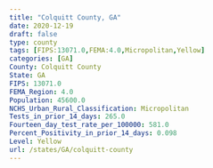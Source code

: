 ```yaml
---
title: "Colquitt County, GA"
date: 2020-12-19
draft: false
type: county
tags: [FIPS:13071.0,FEMA:4.0,Micropolitan,Yellow]
categories: [GA]
County: Colquitt County
State: GA
FIPS: 13071.0
FEMA_Region: 4.0
Population: 45600.0
NCHS_Urban_Rural_Classification: Micropolitan
Tests_in_prior_14_days: 265.0
Fourteen_day_test_rate_per_100000: 581.0
Percent_Positivity_in_prior_14_days: 0.098
Level: Yellow
url: /states/GA/colquitt-county
---
```



